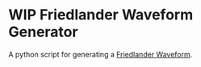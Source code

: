 # WIP Friedlander Waveform Generator
A python script for generating a [Friedlander Waveform](https://en.wikipedia.org/wiki/Blast_wave).
